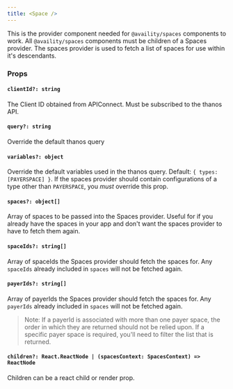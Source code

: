 ```yaml
---
title: <Space />
---
```


This is the provider component needed for `@availity/spaces` components to work. All `@availity/spaces` components must be children of a Spaces provider. The spaces provider is used to fetch a list of spaces for use within it's descendants.

### Props

#### `clientId?: string`

The Client ID obtained from APIConnect. Must be subscribed to the thanos API.

#### `query?: string`

Override the default thanos query

#### `variables?: object`

Override the default variables used in the thanos query. Default: `{ types: [PAYERSPACE] }`. If the spaces provider should contain configurations of a type other than `PAYERSPACE`, you _must_ override this prop.

#### `spaces?: object[]`

Array of spaces to be passed into the Spaces provider. Useful for if you already have the spaces in your app and don't want the spaces provider to have to fetch them again.

#### `spaceIds?: string[]`

Array of spaceIds the Spaces provider should fetch the spaces for. Any `spaceIds` already included in `spaces` will not be fetched again.

#### `payerIds?: string[]`

Array of payerIds the Spaces provider should fetch the spaces for. Any `payerIds` already included in `spaces` will not be fetched again.

> Note: If a payerId is associated with more than one payer space, the order in which they are returned should not be relied upon. If a specific payer space is required, you'll need to filter the list that is returned.

#### `children?: React.ReactNode | (spacesContext: SpacesContext) => ReactNode`

Children can be a react child or render prop.
